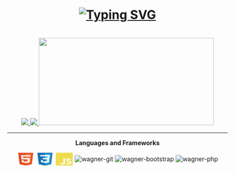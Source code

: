  <h1 align="center"><a href="https://git.io/typing-svg"><img src="https://readme-typing-svg.demolab.com?font=Roboto&weight=600&size=30&duration=3000&pause=1000&color=78CA22&center=true&vCenter=true&width=500&height=100&lines=Hello+world!;I'm+Wagner+Nazario.;I'm+Front-end+Developer+Jr." alt="Typing SVG" /></a></h1>
<br>
<div align="center">
  <a href="https://github.com/wagnernazarios">
  <img height="180em" src="https://github-readme-stats.vercel.app/api?username=wagnernazarios&show_icons=true&theme=dracula&include_all_commits=true&count_private=true"/>
  <img height="180em" src="https://github-readme-stats.vercel.app/api/top-langs/?username=wagnernazarios&layout=compact&langs_count=7&theme=dracula"/>
  <a href="https://github.com/wagnernazarios">
  <a href="[https://git.io/streak-stats"><img height="200em" width="400em" src="https://streak-stats.demolab.com?user=wagnernazarios&theme=dracula&locale=pt-  br&date_format=j%20M%5B%20Y%5D](https://streak-stats.demolab.com?user=wagnernazarios&theme=dark&border_radius=5&locale=pt_BR&date_format=j%20M%5B%20Y%5D)"/></a>
  </div>
<hr>
 <div align="center">
   <p><strong>Languages and Frameworks</strong></p>
  <img align="center"  height="30" width="40" src="https://raw.githubusercontent.com/devicons/devicon/master/icons/html5/html5-original.svg">
  <img align="center"  height="30" width="40" src="https://raw.githubusercontent.com/devicons/devicon/master/icons/css3/css3-original.svg">
  <img align="center"  height="30" width="40" src="https://raw.githubusercontent.com/devicons/devicon/master/icons/javascript/javascript-plain.svg">
  <img align="center" height="30" alt="wagner-git" width="40" src="https://cdn.jsdelivr.net/gh/devicons/devicon/icons/git/git-original.svg"/>         
 <img align="center" alt="wagner-bootstrap" height="30" width="40" src="https://files.brandlogos.net/svg/PjKl3aKXeF/bootstrap-logo-5247297pJQ_brandlogos.net.svg">
  <img align="center" alt="wagner-php" height="30" width="40" src="https://upload.wikimedia.org/wikipedia/commons/2/27/PHP-logo.svg">
  </div>
   
   
